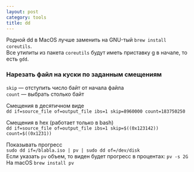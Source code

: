 ```yaml
---
layout: post
category: tools
title: dd
---
```


Родной dd в MacOS лучше заменить на GNU-тый `brew install coreutils`.  
Все утилиты из пакета `coreutils` будут иметь приставку g в начале, то есть `gdd`.

### Нарезать файл на куски по заданным смещениям

`skip` — отступить число байт от начала файла  
`count` — выбрать столько байт  

Смещения в десятичном виде  
`dd if=source_file of=output_file ibs=1 skip=8960000 count=183750250`  

Смещения в hex (работает только в bash)  
`dd if=source_file of=output_file ibs=1 skip=$((0x123142)) count=$((0x1231))`  

Показывать прогресс  
`sudo dd if=/blabla.iso | pv | sudo dd of=/dev/disk`  
Если указать `pv` объем, то виден будет прогресс в процентах: `pv -s 2G`  
На macOS `brew install pv`  


